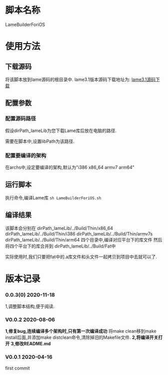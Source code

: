 # 脚本名称

LameBuilderForiOS

# 使用方法
## 下载源码

将该脚本放到lame源码的根目录中.
lame3.1版本源码下载地址为:
[lame3.1源码下载](https://sourceforge.net/projects/lame/files/lame/3.100/lame-3.100.tar.gz/download)

## 配置参数

### 配置源码路径

假设dirPath_lameLib为您下载Lame库后放在电脑的路径.

需要在脚本中,设置libPath为该路径.

### 配置要编译的架构

在archs中,设定要编译的架构,默认为"i386 x86_64 armv7 arm64"

## 运行脚本

执行命令,编译Lame库
`sh LameBuilderForiOS.sh`

## 编译结果

该脚本会分别在
dirPath_lameLib/../Build/Thin/x86_64
dirPath_lameLib/../Build/Thin/i386
dirPath_lameLib/../Build/Thin/armv7s
dirPath_lameLib/../Build/Thin/arm64
四个目录中,编译对应平台下的库文件
然后将四个平台下的库合并到
dirPath_lameLib/../Build/Fat中

实际使用时,我们只要把fat中的.a库文件和头文件一起拷贝到项目中去就可以了.

# 版本记录

### 0.0.3(0) 2020-11-18

1,调整脚本结构,便于阅读.

### V0.0.2  2020-08-06
**1,修复bug,连续编译多个架构时,只有第一次编译成功**
将make clean移到make install后面,并添加make distclean命令,清除掉旧的Makefile文件.
**2,将编译开关打开**
**3,修改README.md**

### V0.0.1  2020-04-16
first commit

